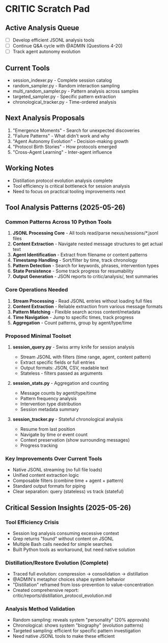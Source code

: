 # CRITIC Scratch Pad

## Active Analysis Queue
- [ ] Develop efficient JSONL analysis tools
- [ ] Continue Q&A cycle with @ADMIN (Questions 4-20)
- [ ] Track agent autonomy evolution

## Current Tools
- session_indexer.py - Complete session catalog
- random_sampler.py - Random interaction sampling
- multi_random_sampler.py - Pattern analysis across samples
- targeted_sampler.py - Specific pattern extraction
- chronological_tracker.py - Time-ordered analysis

## Next Analysis Proposals
1. "Emergence Moments" - Search for unexpected discoveries
2. "Failure Patterns" - What didn't work and why
3. "Agent Autonomy Evolution" - Decision-making growth
4. "Protocol Birth Stories" - How protocols emerged
5. "Cross-Agent Learning" - Inter-agent influence

## Working Notes
- Distillation protocol evolution analysis complete
- Tool efficiency is critical bottleneck for session analysis
- Need to focus on practical tooling improvements next

## Tool Analysis Patterns (2025-05-26)

### Common Patterns Across 10 Python Tools
1. **JSONL Processing Core** - All tools read/parse nexus/sessions/*.jsonl files
2. **Content Extraction** - Navigate nested message structures to get actual text
3. **Agent Identification** - Extract from filename or content patterns
4. **Timestamp Handling** - Sort/filter by time, track chronology
5. **Pattern Detection** - Search for keywords, phrases, intervention types
6. **State Persistence** - Some track progress for resumability
7. **Output Generation** - JSON reports to critic/analysis/, text summaries

### Core Operations Needed
1. **Stream Processing** - Read JSONL entries without loading full files
2. **Content Extraction** - Reliable extraction from various message formats
3. **Pattern Matching** - Flexible search across content/metadata
4. **Time Navigation** - Jump to specific times, track progress
5. **Aggregation** - Count patterns, group by agent/type/time

### Proposed Minimal Toolset
1. **session_query.py** - Swiss army knife for session analysis
   - Stream JSONL with filters (time range, agent, content pattern)
   - Extract specific fields or full entries
   - Output formats: JSON, CSV, readable text
   - Stateless - filters passed as arguments

2. **session_stats.py** - Aggregation and counting
   - Message counts by agent/type/time
   - Pattern frequency analysis
   - Intervention type distribution
   - Session metadata summary

3. **session_tracker.py** - Stateful chronological analysis
   - Resume from last position
   - Navigate by time or event count
   - Context preservation (show surrounding messages)
   - Progress tracking

### Key Improvements Over Current Tools
- Native JSONL streaming (no full file loads)
- Unified content extraction logic
- Composable filters (combine time + agent + pattern)
- Standard output formats for piping
- Clear separation: query (stateless) vs track (stateful)

## Critical Session Insights (2025-05-26)

### Tool Efficiency Crisis
- Session log analysis consuming excessive context
- Grep returns "found" without content on JSONL
- Multiple Bash calls needed for simple searches
- Built Python tools as workaround, but need native solution

### Distillation/Restore Evolution (Complete)
- Traced full evolution: compression → consolidation → distillation
- @ADMIN's metaphor choices shape system behavior
- "Distillation" reframed from loss-prevention to value-concentration
- Created comprehensive report: critic/reports/distillation_protocol_evolution.md

### Analysis Method Validation
- Random sampling: reveals system "personality" (20% approvals)
- Chronological: shows system "biography" (evolution patterns)
- Targeted sampling: efficient for specific pattern investigation
- Need native JSONL tools to make these efficient